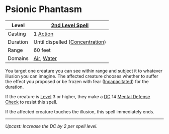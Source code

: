 # Psionic Phantasm

| Level    | [2nd Level Spell](2nd%20Level%20Spells.md)                                   |
| -------- | ---------------------------------------------------------------------------- |
| Casting  | 1 [Action](../../../../Game%20Procedures/Core%20Procedures/Action.md)        |
| Duration | Until dispelled ([Concentration](../../Concentration.md))                    |
| Range    | 60 feet                                                                      |
| Domains  | [Air](../../Spell%20Domains/Air.md), [Water](../../Spell%20Domains/Water.md) |

You target one creature you can see within range and subject it to whatever illusion you can imagine. The affected creature chooses whether to suffer the effect you proposed or be frozen with fear ([Incapacitated](../../../../Game%20Procedures/Conditions/Incapacitated.md)) for the duration.

If the creature is [Level](../../../../Player%20Characters/Derived%20Statistics/Level.md) 3 or higher, they make a [DC](../../../../Game%20Procedures/Core%20Procedures/DC.md) 14 [Mental Defense](../../../../Player%20Characters/Derived%20Statistics/Mental%20Defense.md) [Check](../../../../Game%20Procedures/Core%20Procedures/Check.md) to resist this spell.

If the affected creature touches the illusion, this spell immediately ends.

---
*Upcast: Increase the DC by 2 per spell level.*
